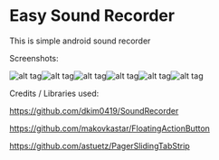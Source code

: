 Easy Sound Recorder
=============

<p>This is simple android sound recorder</p>

 

Screenshots:
 
![alt tag](https://github.com/NamiqQadirov/myrecorder/blob/master/1.png)![alt tag](https://github.com/NamiqQadirov/myrecorder/blob/master/2.png)![alt tag](https://github.com/NamiqQadirov/myrecorder/blob/master/3.png)![alt tag](https://github.com/NamiqQadirov/myrecorder/blob/master/4.png)![alt tag](https://github.com/NamiqQadirov/myrecorder/blob/master/5.png)![alt tag](https://github.com/NamiqQadirov/myrecorder/blob/master/6.png)

Credits / Libraries used:

https://github.com/dkim0419/SoundRecorder

https://github.com/makovkastar/FloatingActionButton

https://github.com/astuetz/PagerSlidingTabStrip

